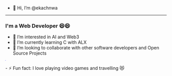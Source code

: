 - 👋 Hi, I’m @ekachnwa
<hr style="color: red">
<h3>I'm a Web Developer 😄😄</h3>
  <ul>
    <li>👀 I’m interested in AI and Web3</li>
    <li>🌱 I’m currently learning C with ALX</li>
    <li>💞️ I’m looking to collaborate with other software developers and Open Source Projects</li>
  </ul>
<hr style="width: 1px; background-color: blue;">
- ⚡ Fun fact: I love playing video games and travelling 😻

<!---
ekachnwa/ekachnwa is a ✨ special ✨ repository because its `README.md` (this file) appears on your GitHub profile.
You can click the Preview link to take a look at your changes.
--->
